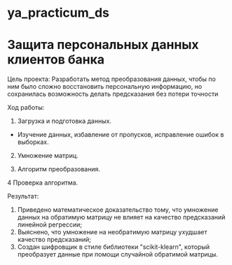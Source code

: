 # ya_practicum_ds
# Защита персональных данных клиентов банка

Цель проекта: Разработать метод преобразования данных, чтобы по ним было сложно восстановить персональную информацию, но сохранилась возможность делать предсказания без потери точности

Ход работы: 

1. Загрузка и подготовка данных.
- Изучение данных, избавление от пропусков, исправление ошибок в выборках.

2. Умножение матриц.

3. Алгоритм преобразования.

4 Проверка алгоритма.

Результат:
1. Приведено математическое доказательство тому, что умножение данных на обратимую матрицу не влияет на качество предсказаний линейной регрессии;
2. Выяснено, что умножение на необратимую матрицу ухудшает качество предсказаний;
3. Создан шифровщик в стиле библиотеки "scikit-klearn", который преобразует данные при помощи случайной обратимой матрицы.
